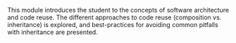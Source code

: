 This module introduces the student to the concepts of software architecture and code reuse. The different approaches to code reuse (composition vs. inheritance) is explored, and best-practices for avoiding common pitfalls with inheritance are presented.